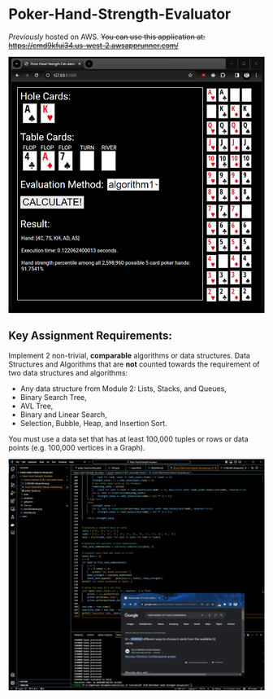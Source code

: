 # Poker-Hand-Strength-Evaluator

_Previously_ hosted on AWS. ~~You can use this application at: https://cmd9kfui34.us-west-2.awsapprunner.com/~~

![Frontend Interface](readme_images/dec4frontend.png)

## Key Assignment Requirements:
Implement 2 non-trivial, **comparable** algorithms or data structures. Data Structures and Algorithms that are **not** counted towards the requirement of two data structures and algorithms:
- Any data structure from Module 2: Lists, Stacks, and Queues,
- Binary Search Tree,
- AVL Tree,
- Binary and Linear Search,
- Selection, Bubble, Heap, and Insertion Sort.

You must use a data set that has at least 100,000 tuples or rows or data points (e.g. 100,000 vertices in a Graph).

![Showing 2,598,960 Data Points](readme_images/2,598,960%20datapoints.png)
